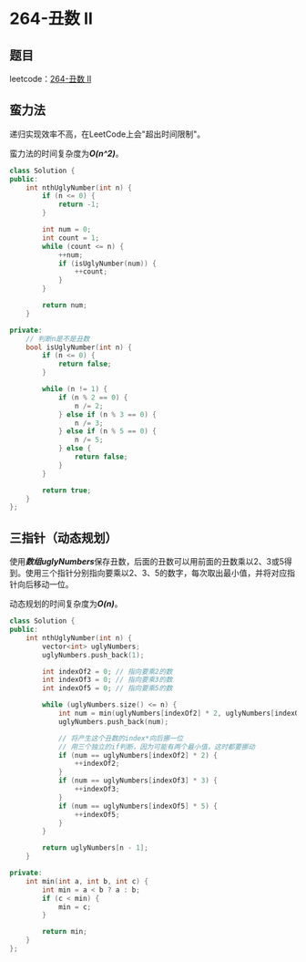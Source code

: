 # 264-丑数 II

## 题目

leetcode：[264-丑数 II](https://leetcode-cn.com/problems/ugly-number-ii/)

## 蛮力法

递归实现效率不高，在LeetCode上会"超出时间限制"。

蛮力法的时间复杂度为***O(n^2)***。

```c++
class Solution {
public:
    int nthUglyNumber(int n) {
        if (n <= 0) {
            return -1;
        }

        int num = 0;
        int count = 1;
        while (count <= n) {
            ++num;
            if (isUglyNumber(num)) {
                ++count;
            }
        }

        return num;
    }

private:
    // 判断n是不是丑数
    bool isUglyNumber(int n) {
        if (n <= 0) {
            return false;
        }

        while (n != 1) {
            if (n % 2 == 0) {
                n /= 2;
            } else if (n % 3 == 0) {
                n /= 3;
            } else if (n % 5 == 0) {
                n /= 5;
            } else {
                return false;
            }
        }

        return true;
    }
};
```

## 三指针（动态规划）

使用***数组uglyNumbers***保存丑数，后面的丑数可以用前面的丑数乘以2、3或5得到。使用三个指针分别指向要乘以2、3、5的数字，每次取出最小值，并将对应指针向后移动一位。

动态规划的时间复杂度为***O(n)***。

```c++
class Solution {
public:
    int nthUglyNumber(int n) {
        vector<int> uglyNumbers;
        uglyNumbers.push_back(1);

        int indexOf2 = 0; // 指向要乘2的数
        int indexOf3 = 0; // 指向要乘3的数
        int indexOf5 = 0; // 指向要乘5的数

        while (uglyNumbers.size() <= n) {
            int num = min(uglyNumbers[indexOf2] * 2, uglyNumbers[indexOf3] * 3, uglyNumbers[indexOf5] * 5);
            uglyNumbers.push_back(num);

            // 将产生这个丑数的index*向后挪一位
            // 用三个独立的if判断，因为可能有两个最小值，这时都要挪动
            if (num == uglyNumbers[indexOf2] * 2) {
                ++indexOf2;
            } 
            if (num == uglyNumbers[indexOf3] * 3) {
                ++indexOf3;
            } 
            if (num == uglyNumbers[indexOf5] * 5) {
                ++indexOf5;
            }
        }

        return uglyNumbers[n - 1];
    }

private:
    int min(int a, int b, int c) {
        int min = a < b ? a : b;
        if (c < min) {
            min = c;
        }

        return min;
    }
};
```

